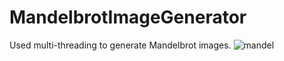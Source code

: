 # MandelbrotImageGenerator

Used multi-threading to generate Mandelbrot images.
![mandel](https://user-images.githubusercontent.com/103330462/210191056-b1bff7c6-0267-4652-bf0d-ed35ea869513.png)
